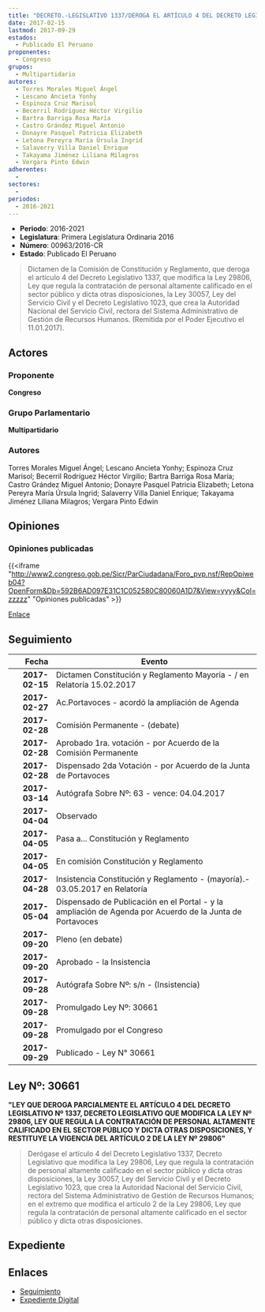 ```yaml
---
title: "DECRETO.-LEGISLATIVO 1337/DEROGA EL ARTÍCULO 4 DEL DECRETO LEGISLATIVO 1337, QUE MODIFICA LA LEY 29806, LEY QUE REGULA LA CONTRATACIÓN DE PERSONAL ALTAMENTE CALIFICADO EN EL SECTOR PÚBLICO Y DICTA OTRAS DISPOSICIONES."
date: 2017-02-15
lastmod: 2017-09-29
estados: 
  - Publicado El Peruano
proponentes: 
  - Congreso
grupos: 
  - Multipartidario
autores: 
  - Torres Morales Miguel Ángel
  - Lescano Ancieta Yonhy
  - Espinoza Cruz Marisol
  - Becerril Rodríguez Héctor Virgilio
  - Bartra Barriga Rosa María
  - Castro Grández Miguel Antonio
  - Donayre Pasquel Patricia Elizabeth
  - Letona Pereyra María Úrsula Ingrid
  - Salaverry Villa Daniel Enrique
  - Takayama Jiménez Liliana Milagros
  - Vergara Pinto Edwin
adherentes: 
  - 
sectores: 
  - 
periodos: 
  - 2016-2021
---
```


- **Periodo**: 2016-2021
- **Legislatura**: Primera Legislatura Ordinaria 2016
- **Número**: 00963/2016-CR
- **Estado**: Publicado El Peruano

> Dictamen de la Comisión de Constitución y Reglamento, que deroga el artículo 4 del Decreto Legislativo 1337, que modifica la Ley 29806, Ley que regula la contratación de personal altamente calificado en el sector público y dicta otras disposiciones, la Ley 30057, Ley del Servicio Civil y el Decreto Legislativo 1023, que crea la Autoridad Nacional del Servicio Civil, rectora del Sistema Administrativo de Gestión de Recursos Humanos. (Remitida por el Poder Ejecutivo el 11.01.2017).


## Actores

### Proponente

**Congreso**

### Grupo Parlamentario

**Multipartidario**

### Autores

Torres Morales Miguel Ángel; Lescano Ancieta Yonhy; Espinoza Cruz Marisol; Becerril Rodríguez Héctor Virgilio; Bartra Barriga Rosa María; Castro Grández Miguel Antonio; Donayre Pasquel Patricia Elizabeth; Letona Pereyra María Úrsula Ingrid; Salaverry Villa Daniel Enrique; Takayama Jiménez Liliana Milagros; Vergara Pinto Edwin


## Opiniones

### Opiniones publicadas

{{<iframe "http://www2.congreso.gob.pe/Sicr/ParCiudadana/Foro_pvp.nsf/RepOpiweb04?OpenForm&Db=592B6AD097E31C1C052580C80060A1D7&View=yyyy&Col=zzzzz" "Opiniones publicadas" >}}

[Enlace](http://www2.congreso.gob.pe/Sicr/ParCiudadana/Foro_pvp.nsf/RepOpiweb04?OpenForm&Db=592B6AD097E31C1C052580C80060A1D7&View=yyyy&Col=zzzzz)

## Seguimiento

| Fecha | Evento |
|------:|--------|
| **2017-02-15** | Dictamen Constitución y Reglamento Mayoria - / en Relatoría 15.02.2017|
| **2017-02-27** | Ac.Portavoces - acordó la ampliación de Agenda|
| **2017-02-28** | Comisión Permanente - (debate)|
| **2017-02-28** | Aprobado 1ra. votación - por Acuerdo de la Comisión Permanente|
| **2017-02-28** | Dispensado 2da Votación - por Acuerdo de la Junta de Portavoces|
| **2017-03-14** | Autógrafa Sobre Nº: 63 - vence: 04.04.2017|
| **2017-04-04** | Observado|
| **2017-04-05** | Pasa a... Constitución y Reglamento|
| **2017-04-05** | En comisión Constitución y Reglamento|
| **2017-04-28** | Insistencia Constitución y Reglamento - (mayoría).- 03.05.2017 en Relatoría|
| **2017-05-04** | Dispensado de Publicación en el Portal - y la ampliación de Agenda por Acuerdo de la Junta de Portavoces|
| **2017-09-20** | Pleno (en debate)|
| **2017-09-20** | Aprobado - la Insistencia|
| **2017-09-28** | Autógrafa Sobre Nº: s/n - (Insistencia)|
| **2017-09-28** | Promulgado Ley Nº: 30661|
| **2017-09-28** | Promulgado por el Congreso|
| **2017-09-29** | Publicado - Ley N° 30661|

## Ley Nº: 30661

**"LEY QUE DEROGA PARCIALMENTE EL ARTÍCULO 4 DEL DECRETO LEGISLATIVO Nº 1337, DECRETO LEGISLATIVO QUE MODIFICA LA LEY Nº 29806, LEY QUE REGULA LA CONTRATACIÓN DE PERSONAL ALTAMENTE CALIFICADO EN EL SECTOR PÚBLICO Y DICTA OTRAS DISPOSICIONES, Y RESTITUYE LA VIGENCIA DEL ARTÍCULO 2 DE LA LEY Nº 29806"**

> Derógase el artículo 4 del Decreto Legislativo 1337, Decreto Legislativo que modifica la Ley 29806, Ley que regula la contratación de personal altamente calificado en el sector público y dicta otras disposiciones, la Ley 30057, Ley del Servicio Civil y el Decreto Legislativo 1023, que crea la Autoridad Nacional del Servicio Civil, rectora del Sistema Administrativo de Gestión de Recursos Humanos; en el extremo que modifica el artículo 2 de la Ley 29806, Ley que regula la contratación de personal altamente calificado en el sector público y dicta otras disposiciones.


## Expediente


## Enlaces 

- [Seguimiento](http://www2.congreso.gob.pe/Sicr/TraDocEstProc/CLProLey2016.nsf/f7fff46988ca05b1052578e100829cc7/de7ecc57d5ecde40052580c80060eff2?OpenDocument)
- [Expediente Digital](http://www2.congreso.gob.pe/Sicr/TraDocEstProc/CLProLey2016.nsf/f7fff46988ca05b1052578e100829cc7/de7ecc57d5ecde40052580c80060eff2?OpenDocument&Click=05257FB7005EB655.eb71d0cf91d8294e05256cdf006b5706/$Body/0.1C6C)
